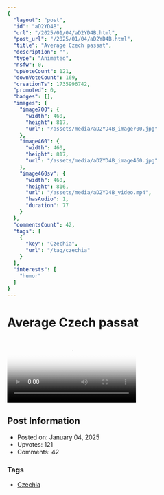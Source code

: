 ```yaml
---
{
  "layout": "post",
  "id": "aD2YD4B",
  "url": "/2025/01/04/aD2YD4B.html",
  "post_url": "/2025/01/04/aD2YD4B.html",
  "title": "Average Czech passat",
  "description": "",
  "type": "Animated",
  "nsfw": 0,
  "upVoteCount": 121,
  "downVoteCount": 169,
  "creationTs": 1735996742,
  "promoted": 0,
  "badges": [],
  "images": {
    "image700": {
      "width": 460,
      "height": 817,
      "url": "/assets/media/aD2YD4B_image700.jpg"
    },
    "image460": {
      "width": 460,
      "height": 817,
      "url": "/assets/media/aD2YD4B_image460.jpg"
    },
    "image460sv": {
      "width": 460,
      "height": 816,
      "url": "/assets/media/aD2YD4B_video.mp4",
      "hasAudio": 1,
      "duration": 77
    }
  },
  "commentsCount": 42,
  "tags": [
    {
      "key": "Czechia",
      "url": "/tag/czechia"
    }
  ],
  "interests": [
    "humor"
  ]
}
---
```


# Average Czech passat

<video controls playsinline loop poster="/assets/media/aD2YD4B_image460.jpg">
  <source src="/assets/media/aD2YD4B_video.mp4" type="video/mp4">
  Your browser does not support the video tag.
</video>

## Post Information

- Posted on: January 04, 2025
- Upvotes: 121
- Comments: 42

### Tags

- [Czechia](/tag/Czechia)
